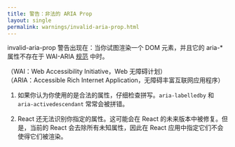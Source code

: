 ```yaml
---
title: 警告：非法的 ARIA Prop
layout: single
permalink: warnings/invalid-aria-prop.html
---
```


invalid-aria-prop 警告出现在：当你试图渲染一个 DOM 元素，并且它的 aria-* 属性不存在于 WAI-ARIA [规范](https://www.w3.org/TR/wai-aria-1.1/#states_and_properties) 中时。

（WAI：Web Accessibility Initiative，Web 无障碍计划）  
（ARIA：Accessible Rich Internet Application，无障碍丰富互联网应用程序）

1. 如果你认为你使用的是合法的属性，仔细检查拼写。`aria-labelledby` 和 `aria-activedescendant` 常常会被拼错。

2. React 还无法识别你指定的属性。这可能会在 React 的未来版本中被修复。但是，当前的 React 会去除所有未知属性，因此在 React 应用中指定它们不会使得它们被渲染。
